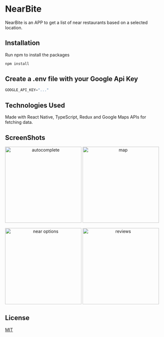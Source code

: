 # NearBite

NearBite is an APP to get a list of near restaurants based on a selected location.


## Installation

Run npm to install the packages

```bash
npm install
```

## Create a .env file with your Google Api Key

```python
GOOGLE_API_KEY="..."
```

## Technologies Used
Made with React Native, TypeScript, Redux and Google Maps APIs for fetching data.


## ScreenShots
<p align="center">
       <img src="https://i.ibb.co/NWMtXNN/Screenshot-1630893913.png" width="250" title="autocomplete">
      <img src="https://i.ibb.co/9qmCfRy/Screenshot-1630893935.png" width="250" title="map">
</p>
<p align="center">
      <img src="https://i.ibb.co/VYcC4yn/Screenshot-1630894785.png" width="250" title="near options">
     <img src="https://i.ibb.co/VL9Jqqq/Screenshot-1630893677.png" width="250" title="reviews">
</p> 

## License
[MIT](https://choosealicense.com/licenses/mit/)
